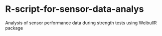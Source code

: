 # R-script-for-sensor-data-analys
Analysis of sensor performance data during strength tests using WeibullR package
